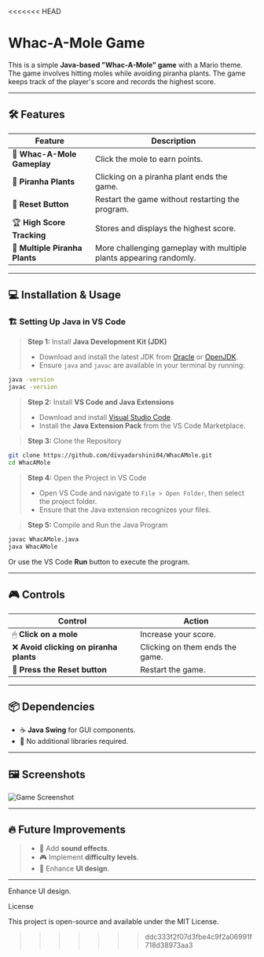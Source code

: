 <<<<<<< HEAD
# **Whac-A-Mole Game**

This is a simple **Java-based "Whac-A-Mole" game** with a Mario theme. The game involves hitting moles while avoiding piranha plants. The game keeps track of the player's score and records the highest score.

---

## 🛠 **Features**

| **Feature**                    | **Description**                                                    |
| ------------------------------ | ------------------------------------------------------------------ |
| 🎯 **Whac-A-Mole  Gameplay**   | Click the mole to earn points.                                     |
| 🌱 **Piranha Plants**          | Clicking on a piranha plant ends the game.                         |
| 🔄 **Reset Button**            | Restart the game without restarting the program.                   |
| 🏆 **High Score Tracking**     | Stores and displays the highest score.                             |
| 🌿 **Multiple Piranha Plants** | More challenging gameplay with multiple plants appearing randomly. |

---

## 💻 **Installation & Usage**

### 🏗 **Setting Up Java in VS Code**

> **Step 1:** Install **Java Development Kit (JDK)**
>
> - Download and install the latest JDK from [Oracle](https://www.oracle.com/java/technologies/javase-jdk11-downloads.html) or [OpenJDK](https://openjdk.java.net/).
> - Ensure `java` and `javac` are available in your terminal by running:

```sh
java -version
javac -version
```

> **Step 2:** Install **VS Code and Java Extensions**
>
> - Download and install [Visual Studio Code](https://code.visualstudio.com/).
> - Install the **Java Extension Pack** from the VS Code Marketplace.

> **Step 3:** Clone the Repository

```sh
git clone https://github.com/divyadarshini04/WhacAMole.git
cd WhacAMole
```

> **Step 4:** Open the Project in VS Code
>
> - Open VS Code and navigate to `File > Open Folder`, then select the project folder.
> - Ensure that the Java extension recognizes your files.

> **Step 5:** Compile and Run the Java Program

```sh
javac WhacAMole.java
java WhacAMole
```

Or use the VS Code **Run** button to execute the program.

---

## 🎮 **Controls**

| **Control**                            | **Action**                      |
| -------------------------------------- | ------------------------------- |
| 🖱 **Click on a mole**                 | Increase your score.            |
| ❌ **Avoid clicking on piranha plants** | Clicking on them ends the game. |
| 🔄 **Press the Reset button**          | Restart the game.               |

---

## 📦 **Dependencies**

- ☕ **Java Swing** for GUI components.
- 🚫 No additional libraries required.

---

## 🖼 **Screenshots**

![Game Screenshot](WhacAMole.png)

---

## 🔥 **Future Improvements**

> - 🎵 Add **sound effects**.
> - 🎮 Implement **difficulty levels**.
> - 🎨 Enhance **UI design**.

---

Enhance UI design.

License

This project is open-source and available under the MIT License.

>>>>>>> ddc333f2f07d3fbe4c9f2a06991f718d38973aa3
